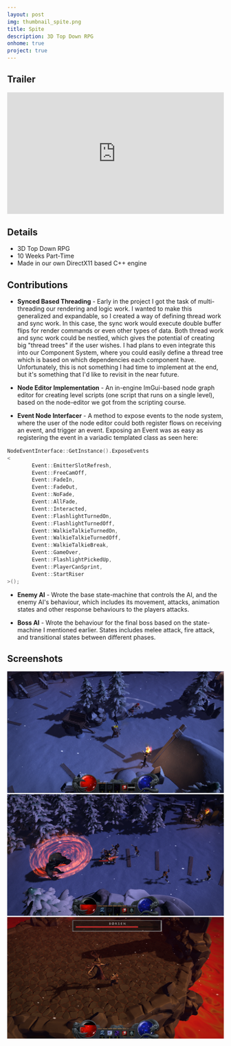 ```yaml
---
layout: post
img: thumbnail_spite.png
title: Spite
description: 3D Top Down RPG
onhome: true
project: true
---
```

## Trailer
<style>.embed-container { position: relative; padding-bottom: 56.25%; height: 0; overflow: hidden; max-width: 100%; } .embed-container iframe, .embed-container object, .embed-container embed { position: absolute; top: 0; left: 0; width: 100%; height: 100%; }</style><div class='embed-container'><iframe src='https://www.youtube.com/embed/pBjSkLnXSVY' frameborder='0' allowfullscreen></iframe></div>

## Details
- 3D Top Down RPG
- 10 Weeks Part-Time
- Made in our own DirectX11 based C++ engine

## Contributions
- **Synced Based Threading** - Early in the project I got the task of multi-threading our rendering and logic work. I wanted to make this generalized and expandable, so I created a way of defining thread work and sync work. In this case, the sync work would execute double buffer flips for render commands or even other types of data. Both thread work and sync work could be nestled, which gives the potential of creating big "thread trees" if the user wishes. I had plans to even integrate this into our Component System, where you could easily define a thread tree which is based on which dependencies each component have. Unfortunately, this is not something I had time to implement at the end, but it's something that I'd like to revisit in the near future. 

- **Node Editor Implementation** - An in-engine ImGui-based node graph editor for creating level scripts (one script that runs on a single level), based on the node-editor we got from the scripting course. 

- **Event Node Interfacer** - A method to expose events to the node system, where the user of the node editor could both register flows on receiving an event, and trigger an event. Exposing an Event was as easy as registering the event in a variadic templated class as seen here:
```cpp
NodeEventInterface::GetInstance().ExposeEvents
<
		Event::EmitterSlotRefresh,
		Event::FreeCamOff,
		Event::FadeIn,
		Event::FadeOut,
		Event::NoFade,
		Event::AllFade,
		Event::Interacted,
		Event::FlashlightTurnedOn,
		Event::FlashlightTurnedOff,
		Event::WalkieTalkieTurnedOn,
		Event::WalkieTalkieTurnedOff,
		Event::WalkieTalkieBreak,
		Event::GameOver,
		Event::FlashlightPickedUp,
		Event::PlayerCanSprint,
		Event::StartRiser
>();
``` 

- **Enemy AI** - Wrote the base state-machine that controls the AI, and the enemy AI's behaviour, which includes its movement, attacks, animation states and other response behaviours to the players attacks.

- **Boss AI** - Wrote the behaviour for the final boss based on the state-machine I mentioned earlier. States includes melee attack, fire attack, and transitional states between different phases. 

## Screenshots
![](../assets/img/spite_01.png)
![](../assets/img/spite_02.png)
![](../assets/img/spite_03.png)
